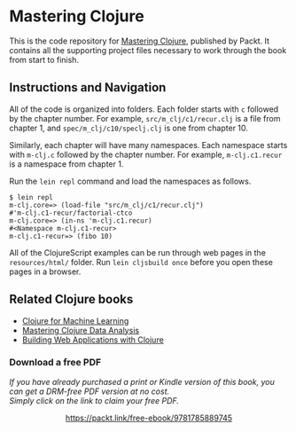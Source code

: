 


# Mastering Clojure

This is the code repository for [Mastering Clojure](https://www.packtpub.com/application-development/mastering-clojure?utm_source=github&utm_medium=repository&utm_campaign=9781785889745), published by Packt. It contains all the supporting project files necessary to work through the book from start to finish.

## Instructions and Navigation

All of the code is organized into folders.
Each folder starts with `c` followed by the chapter number.
For example, `src/m_clj/c1/recur.clj` is a file from chapter 1, and `spec/m_clj/c10/speclj.clj` is one from chapter 10.

Similarly, each chapter will have many namespaces.
Each namespace starts with `m-clj.c` followed by the chapter
number.
For example, `m-clj.c1.recur` is a namespace from chapter 1.

Run the `lein repl` command and load the namespaces as follows.

```
$ lein repl
m-clj.core=> (load-file "src/m_clj/c1/recur.clj")
#'m-clj.c1-recur/factorial-ctco
m-clj.core=> (in-ns 'm-clj.c1.recur)
#<Namespace m-clj.c1-recur>
m-clj.c1-recur=> (fibo 10)
```

All of the ClojureScript examples can be run through web pages in the `resources/html/` folder.
Run `lein cljsbuild once` before you open these pages in a browser.

## Related Clojure books

* [Clojure for Machine Learning](https://www.packtpub.com/big-data-and-business-intelligence/clojure-machine-learning?utm_source=github&utm_medium=related&utm_campaign=9781783284351)
* [Mastering Clojure Data Analysis](https://www.packtpub.com/big-data-and-business-intelligence/mastering-clojure-data-analysis?utm_source=github&utm_medium=related&utm_campaign=9781783284139)
* [Building Web Applications with Clojure](https://www.packtpub.com/web-development/building-web-applications-clojure-video?utm_source=github&utm_medium=related&utm_campaign=9781783286157)
### Download a free PDF

 <i>If you have already purchased a print or Kindle version of this book, you can get a DRM-free PDF version at no cost.<br>Simply click on the link to claim your free PDF.</i>
<p align="center"> <a href="https://packt.link/free-ebook/9781785889745">https://packt.link/free-ebook/9781785889745 </a> </p>